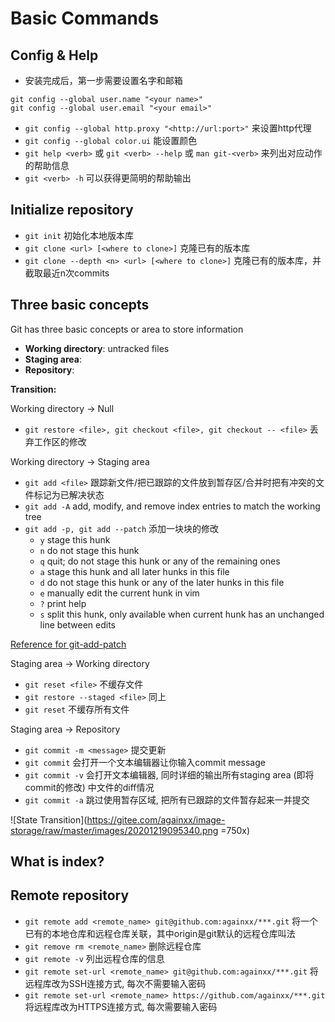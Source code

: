 # Basic Commands

## Config & Help
* 安装完成后，第一步需要设置名字和邮箱  
```shell
git config --global user.name "<your name>"
git config --global user.email "<your email>"
```
* `git config --global http.proxy "<http://url:port>"` 来设置http代理
* `git config --global color.ui` 能设置颜色
* `git help <verb>` 或 `git <verb> --help` 或 `man git-<verb>` 来列出对应动作的帮助信息
* `git <verb> -h` 可以获得更简明的帮助输出

## Initialize repository
* `git init` 初始化本地版本库
* `git clone <url> [<where to clone>]` 克隆已有的版本库
* `git clone --depth <n> <url> [<where to clone>]` 克隆已有的版本库，并截取最近n次commits

## Three basic concepts
Git has three basic concepts or area to store information
* __Working directory__: untracked files
* __Staging area__: 
* __Repository__:

**Transition:**

Working directory -> Null
* `git restore <file>, git checkout <file>, git checkout -- <file>` 丢弃工作区的修改

Working directory -> Staging area
* `git add <file>` 跟踪新文件/把已跟踪的文件放到暂存区/合并时把有冲突的文件标记为已解决状态
* `git add -A` add, modify, and remove index entries to match the working tree 
* `git add -p, git add --patch` 添加一块块的修改
    * `y` stage this hunk
    * `n` do not stage this hunk
    * `q` quit; do not stage this hunk or any of the remaining ones
    * `a` stage this hunk and all later hunks in this file
    * `d` do not stage this hunk or any of the later hunks in this file
    * `e` manually edit the current hunk in vim
    * `?` print help
    * `s` split this hunk, only available when current hunk has an unchanged line between edits

[Reference for git-add-patch](https://levelup.gitconnected.com/staging-commits-with-git-add-patch-1eb18849aedb)

Staging area -> Working directory
* `git reset <file>` 不缓存文件
* `git restore --staged <file>` 同上
* `git reset` 不缓存所有文件

Staging area -> Repository
* `git commit -m <message>` 提交更新
* `git commit` 会打开一个文本编辑器让你输入commit message
* `git commit -v` 会打开文本编辑器, 同时详细的输出所有staging area (即将commit的修改) 中文件的diff情况
* `git commit -a` 跳过使用暂存区域, 把所有已跟踪的文件暂存起来一并提交

![State Transition](https://gitee.com/againxx/image-storage/raw/master/images/20201219095340.png =750x)

## What is index?

## Remote repository
* `git remote add <remote_name> git@github.com:againxx/***.git` 将一个已有的本地仓库和远程仓库关联，其中origin是git默认的远程仓库叫法
* `git remove rm <remote_name>` 删除远程仓库
* `git remote -v` 列出远程仓库的信息
* `git remote set-url <remote_name> git@github.com:againxx/***.git` 将远程库改为SSH连接方式, 每次不需要输入密码
* `git remote set-url <remote_name> https://github.com/againxx/***.git` 将远程库改为HTTPS连接方式, 每次需要输入密码
